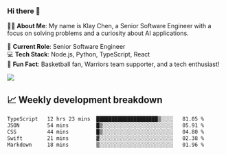 ### Hi there 👋

👨‍💻 **About Me**: My name is Klay Chen, a Senior Software Engineer with a focus on solving problems and a curiosity about AI applications.

💼 **Current Role**: Senior Software Engineer  
💻 **Tech Stack**: Node.js, Python, TypeScript, React  
🏀 **Fun Fact**: Basketball fan, Warriors team supporter, and a tech enthusiast!

<img align="center" src="https://github-readme-stats.vercel.app/api?username=nameczz&show_icons=true&hide_title=true&theme=dracula" />

## 📈 Weekly development breakdown

<!--START_SECTION:waka-->

```txt
TypeScript   12 hrs 23 mins  ████████████████████▒░░░░   81.05 %
JSON         54 mins         █▒░░░░░░░░░░░░░░░░░░░░░░░   05.91 %
CSS          44 mins         █▒░░░░░░░░░░░░░░░░░░░░░░░   04.80 %
Swift        21 mins         ▓░░░░░░░░░░░░░░░░░░░░░░░░   02.38 %
Markdown     18 mins         ▒░░░░░░░░░░░░░░░░░░░░░░░░   01.96 %
```

<!--END_SECTION:waka-->

